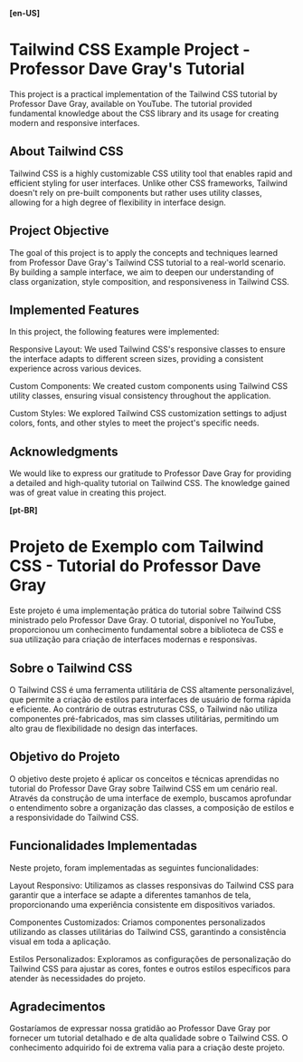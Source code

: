 **[en-US]**

# Tailwind CSS Example Project - Professor Dave Gray's Tutorial

This project is a practical implementation of the Tailwind CSS tutorial by Professor Dave Gray, available on YouTube. The tutorial provided fundamental knowledge about the CSS library and its usage for creating modern and responsive interfaces.

## About Tailwind CSS

Tailwind CSS is a highly customizable CSS utility tool that enables rapid and efficient styling for user interfaces. Unlike other CSS frameworks, Tailwind doesn't rely on pre-built components but rather uses utility classes, allowing for a high degree of flexibility in interface design.

## Project Objective

The goal of this project is to apply the concepts and techniques learned from Professor Dave Gray's Tailwind CSS tutorial to a real-world scenario. By building a sample interface, we aim to deepen our understanding of class organization, style composition, and responsiveness in Tailwind CSS.

## Implemented Features

In this project, the following features were implemented:

Responsive Layout: We used Tailwind CSS's responsive classes to ensure the interface adapts to different screen sizes, providing a consistent experience across various devices.

Custom Components: We created custom components using Tailwind CSS utility classes, ensuring visual consistency throughout the application.

Custom Styles: We explored Tailwind CSS customization settings to adjust colors, fonts, and other styles to meet the project's specific needs.

## Acknowledgments

We would like to express our gratitude to Professor Dave Gray for providing a detailed and high-quality tutorial on Tailwind CSS. The knowledge gained was of great value in creating this project.

**[pt-BR]**

# Projeto de Exemplo com Tailwind CSS - Tutorial do Professor Dave Gray

Este projeto é uma implementação prática do tutorial sobre Tailwind CSS ministrado pelo Professor Dave Gray. O tutorial, disponível no YouTube, proporcionou um conhecimento fundamental sobre a biblioteca de CSS e sua utilização para criação de interfaces modernas e responsivas.

## Sobre o Tailwind CSS

O Tailwind CSS é uma ferramenta utilitária de CSS altamente personalizável, que permite a criação de estilos para interfaces de usuário de forma rápida e eficiente. Ao contrário de outras estruturas CSS, o Tailwind não utiliza componentes pré-fabricados, mas sim classes utilitárias, permitindo um alto grau de flexibilidade no design das interfaces.

## Objetivo do Projeto

O objetivo deste projeto é aplicar os conceitos e técnicas aprendidas no tutorial do Professor Dave Gray sobre Tailwind CSS em um cenário real. Através da construção de uma interface de exemplo, buscamos aprofundar o entendimento sobre a organização das classes, a composição de estilos e a responsividade do Tailwind CSS.

## Funcionalidades Implementadas

Neste projeto, foram implementadas as seguintes funcionalidades:

Layout Responsivo: Utilizamos as classes responsivas do Tailwind CSS para garantir que a interface se adapte a diferentes tamanhos de tela, proporcionando uma experiência consistente em dispositivos variados.

Componentes Customizados: Criamos componentes personalizados utilizando as classes utilitárias do Tailwind CSS, garantindo a consistência visual em toda a aplicação.

Estilos Personalizados: Exploramos as configurações de personalização do Tailwind CSS para ajustar as cores, fontes e outros estilos específicos para atender às necessidades do projeto.

## Agradecimentos

Gostaríamos de expressar nossa gratidão ao Professor Dave Gray por fornecer um tutorial detalhado e de alta qualidade sobre o Tailwind CSS. O conhecimento adquirido foi de extrema valia para a criação deste projeto.
